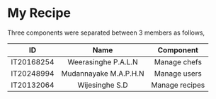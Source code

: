 # My Recipe

Three components were separated between 3 members as follows,

|ID                           |  Name                    | Component|
|:---:|:---:|:---:|
|IT20168254 | Weerasinghe P.A.L.N      | Manage chefs|
|IT20248994 | Mudannayake  M.A.P.H.N    | Manage users|
|IT20132064 | Wijesinghe S.D            | Manage recipes|
